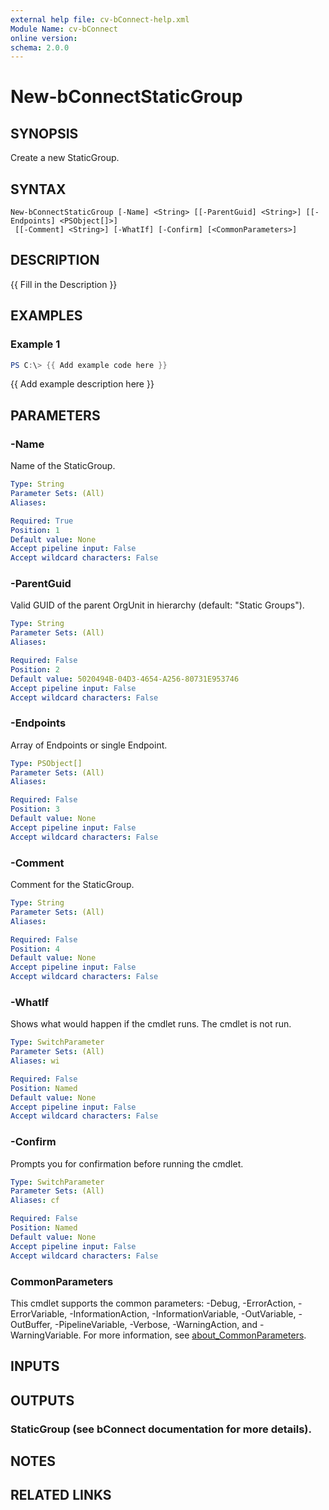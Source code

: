 ```yaml
---
external help file: cv-bConnect-help.xml
Module Name: cv-bConnect
online version:
schema: 2.0.0
---
```


# New-bConnectStaticGroup

## SYNOPSIS
Create a new StaticGroup.

## SYNTAX

```
New-bConnectStaticGroup [-Name] <String> [[-ParentGuid] <String>] [[-Endpoints] <PSObject[]>]
 [[-Comment] <String>] [-WhatIf] [-Confirm] [<CommonParameters>]
```

## DESCRIPTION
{{ Fill in the Description }}

## EXAMPLES

### Example 1
```powershell
PS C:\> {{ Add example code here }}
```

{{ Add example description here }}

## PARAMETERS

### -Name
Name of the StaticGroup.

```yaml
Type: String
Parameter Sets: (All)
Aliases:

Required: True
Position: 1
Default value: None
Accept pipeline input: False
Accept wildcard characters: False
```

### -ParentGuid
Valid GUID of the parent OrgUnit in hierarchy (default: "Static Groups").

```yaml
Type: String
Parameter Sets: (All)
Aliases:

Required: False
Position: 2
Default value: 5020494B-04D3-4654-A256-80731E953746
Accept pipeline input: False
Accept wildcard characters: False
```

### -Endpoints
Array of Endpoints or single Endpoint.

```yaml
Type: PSObject[]
Parameter Sets: (All)
Aliases:

Required: False
Position: 3
Default value: None
Accept pipeline input: False
Accept wildcard characters: False
```

### -Comment
Comment for the StaticGroup.

```yaml
Type: String
Parameter Sets: (All)
Aliases:

Required: False
Position: 4
Default value: None
Accept pipeline input: False
Accept wildcard characters: False
```

### -WhatIf
Shows what would happen if the cmdlet runs.
The cmdlet is not run.

```yaml
Type: SwitchParameter
Parameter Sets: (All)
Aliases: wi

Required: False
Position: Named
Default value: None
Accept pipeline input: False
Accept wildcard characters: False
```

### -Confirm
Prompts you for confirmation before running the cmdlet.

```yaml
Type: SwitchParameter
Parameter Sets: (All)
Aliases: cf

Required: False
Position: Named
Default value: None
Accept pipeline input: False
Accept wildcard characters: False
```

### CommonParameters
This cmdlet supports the common parameters: -Debug, -ErrorAction, -ErrorVariable, -InformationAction, -InformationVariable, -OutVariable, -OutBuffer, -PipelineVariable, -Verbose, -WarningAction, and -WarningVariable. For more information, see [about_CommonParameters](http://go.microsoft.com/fwlink/?LinkID=113216).

## INPUTS

## OUTPUTS

### StaticGroup (see bConnect documentation for more details).
## NOTES

## RELATED LINKS
